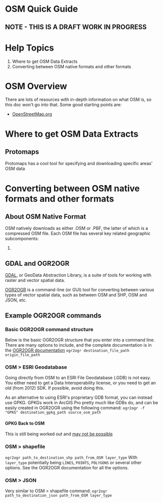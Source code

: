 # OSM Quick Guide

## NOTE - THIS IS A DRAFT WORK IN PROGRESS

# Help Topics

1. Where to get OSM Data Extracts
2. Converting between OSM native formats and other formats

# OSM Overview

There are lots of resources with in-depth information on what OSM is, so this doc won't go into that. Some good starting points are:

- [OpenStreetMap.org](https://www.openstreetmap.org/)

# Where to get OSM Data Extracts

## Protomaps

Protomaps has a cool tool for specifying and downloading specific areas' OSM data

# Converting between OSM native formats and other formats

## About OSM Native Format

OSM natively downloads as either .OSM or .PBF, the latter of which is a compressed OSM file. Each OSM file has several key related geographic subcomponents:

1.

## GDAL and OGR2OGR

[GDAL](https://gdal.org/), or GeoData Abstraction Library, is a suite of tools for working with raster and vector spatial data.

[OGR2OGR](https://gdal.org/programs/ogr2ogr.html) is a command-line (or GUI) tool for converting between various types of vector spatial data, such as between OSM and SHP, OSM and JSON, etc.

## Example OGR2OGR commands

### Basic OGR2OGR command structure

Below is the basic OGR2OGR structure that you enter into a command line. There are many options to include, and the complete documentation is in the [OGR2OGR documentation](https://gdal.org/programs/ogr2ogr.html#ogr2ogr)
`ogr2ogr destination_file_path origin_file_path`

### OSM > ESRI Geodatabase

Going directly from OSM to an ESRI File Geodatabase (.GDB) is not easy. You either need to get a Data Interoperability license, or you need to get an old (from 2012) SDK. If possible, avoid doing this.

As an alternative to using ESRI's proprietary GDB format, you can instead use GPKG. GPKGs work in ArcGIS Pro pretty much like GDBs do, and can be easily created in OGR2OGR using the following command:
`ogr2ogr -f "GPKG" destination_gpkg_path source_osm_path`

#### GPKG Back to OSM

This is still being worked out and [may not be possible](https://wiki.openstreetmap.org/wiki/Converting_map_data_between_formats)

### OSM > shapefile

`ogr2ogr path_to_destination_shp path_from_OSM layer_type`
With `layer_type` potentially being `LINES`, `POINTS`, `POLYGONS` or several other options. See the OGR2OGR documentation for all the options.

### OSM > JSON

Very similar to OSM > shapefile command:
`ogr2ogr path_to_destination_json path_from_OSM layer_type`
